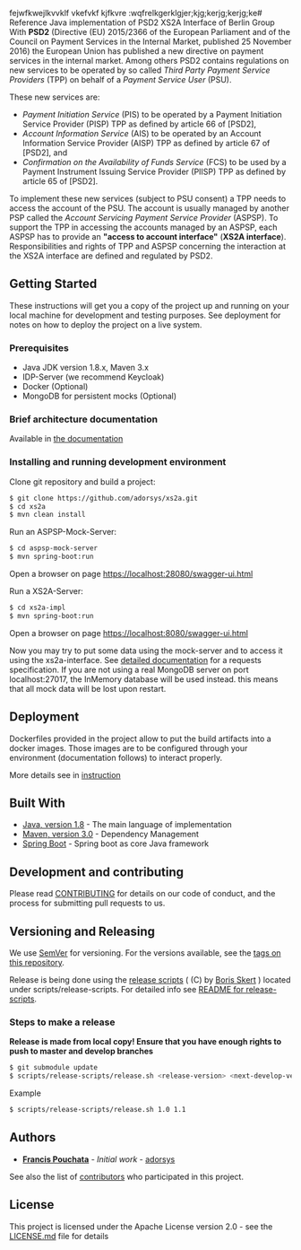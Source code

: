 fejwfkwejlkvvklf
vkefvkf
kjfkvre
:wqfrelkgerklgjer;kjg;kerjg;kerjg;ke# Reference Java implementation of PSD2 XS2A Interface of Berlin Group
With **PSD2** (Directive (EU) 2015/2366 of the European Parliament and of the Council on Payment Services in the 
Internal Market, published 25 November 2016) the European Union has published a new directive on payment services 
in the internal market. 
Among others PSD2 contains regulations on new services to be operated by so called 
*Third Party Payment Service Providers* (TPP) on behalf of a *Payment Service User* (PSU).
 
These new services are:
* *Payment Initiation Service* (PIS) to be operated by a Payment Initiation Service Provider (PISP) TPP as defined by article 66 of [PSD2],
* *Account Information Service* (AIS) to be operated by an Account Information Service Provider (AISP) TPP as defined by article 67 of [PSD2], and
* *Confirmation on the Availability of Funds Service* (FCS) to be used by a Payment Instrument Issuing Service Provider (PIISP) TPP as defined by article 65 of [PSD2].

To implement these new services (subject to PSU consent) a TPP needs to access the account of the PSU. 
The account is usually managed by another PSP called the *Account Servicing Payment Service Provider* (ASPSP). 
To support the TPP in accessing the accounts managed by an ASPSP, each ASPSP has to provide an **"access to account 
interface"** (**XS2A interface**).
Responsibilities and rights of TPP and ASPSP concerning the interaction at the XS2A interface are defined and 
regulated by PSD2.
 

## Getting Started

These instructions will get you a copy of the project up and running on your local machine for development and testing purposes. See deployment for notes on how to deploy the project on a live system.

### Prerequisites

- Java JDK version 1.8.x, Maven 3.x
- IDP-Server (we recommend Keycloak)
- Docker (Optional)
- MongoDB for persistent mocks (Optional)

### Brief architecture documentation
Available in [the documentation](doc/architecture/README.md)

### Installing and running development environment

Clone git repository and build a project:
```bash
$ git clone https://github.com/adorsys/xs2a.git
$ cd xs2a
$ mvn clean install
```

Run an ASPSP-Mock-Server:
```bash
$ cd aspsp-mock-server
$ mvn spring-boot:run
```
Open a browser on page [https://localhost:28080/swagger-ui.html]()

Run a XS2A-Server:
```bash
$ cd xs2a-impl
$ mvn spring-boot:run 
```
Open a browser on page [https://localhost:8080/swagger-ui.html]()

Now you may try to put some data using the mock-server and to access it using the xs2a-interface.
See [detailed documentation](doc/spec/README.md) for a requests specification.
If you are not using a real MongoDB server on port localhost:27017, the InMemory database will be used instead.
this means that all mock data will be lost upon restart.

## Deployment

Dockerfiles provided in the project allow to put the build artifacts into a docker images. Those images are to be
configured through your environment (documentation follows) to interact properly.

More details see in [instruction](doc/deployment.md)

## Built With

* [Java, version 1.8](http://java.oracle.com) - The main language of implementation
* [Maven, version 3.0](https://maven.apache.org/) - Dependency Management
* [Spring Boot](https://projects.spring.io/spring-boot/) - Spring boot as core Java framework

## Development and contributing

Please read [CONTRIBUTING](doc/CONTRIBUTING.md) for details on our code of conduct, and the process for submitting pull requests to us.

## Versioning and Releasing

We use [SemVer](http://semver.org/) for versioning. For the versions available, see the [tags on this repository](https://github.com/your/project/tags).

Release is being done using the [release scripts](https://github.com/borisskert/release-scripts) ( (C) by [Boris Skert](https://github.com/borisskert) ) located under scripts/release-scripts.
For detailed info see [README for release-scripts](scripts/release-scripts/README.md).

### Steps to make a release

**Release is made from local copy! Ensure that you have enough rights to push to master and develop branches**
```bash
$ git submodule update
$ scripts/release-scripts/release.sh <release-version> <next-develop-version>
``` 
Example
```bash
$ scripts/release-scripts/release.sh 1.0 1.1
```
 

## Authors

* **[Francis Pouchata](mailto:fpo@adorsys.de)** - *Initial work* - [adorsys](https://www.adorsys.de)

See also the list of [contributors](doc/contributors.md) who participated in this project.

## License

This project is licensed under the Apache License version 2.0 - see the [LICENSE.md](LICENSE.md) file for details
